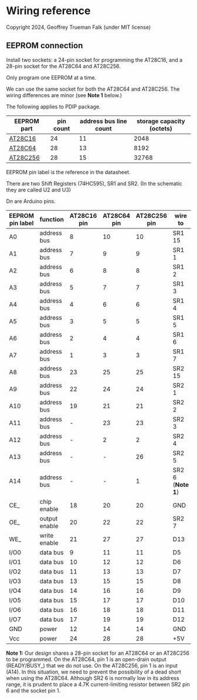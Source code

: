 # Wiring reference

Copyright 2024, Geoffrey Trueman Falk (under MIT license)

## EEPROM connection

Install two sockets: a 24-pin socket for programming the AT28C16, and a 28-pin socket for the AT28C64 and AT28C256.

Only program one EEPROM at a time.

 We can use the same socket for both the AT28C64 and AT28C256. The wiring differences are minor (see **Note 1** below.)

The following applies to PDIP package.

| EEPROM part | pin count | address bus line count | storage capacity (octets) |
|-------------|-----------|-------------------|-------------------|
| [AT28C16](/doc/AT28C16.pdf) | 24       | 11 | 2048 |
| [AT28C64](/doc/AT28C64.pdf) | 28      | 13  | 8192 |
| [AT28C256](/doc/AT28C256.pdf) | 28    | 15  | 32768 |

EEPROM pin label is the reference in the datasheet.

There are two Shift Registers (74HC595), SR1 and SR2. (In the schematic they are called U2 and U3)

D*n* are Arduino pins.

| EEPROM pin label | function | AT28C16 pin | AT28C64 pin | AT28C256 pin | wire to |
|--------|-------------|---------|--------------|--------------|---------------|
| A0     | address bus | 8 | 10 | 10 | SR1 15 | 
| A1   | address bus | 7 | 9 | 9 | SR1 1 | 
| A2   | address bus | 6 | 8 | 8 | SR1 2 | 
| A3    | address bus | 5 | 7 | 7| SR1 3 | 
| A4   | address bus | 4 | 6 | 6 | SR1 4 | 
| A5    | address bus | 3 | 5 | 5 | SR1 5 | 
| A6    | address bus | 2 | 4 | 4 | SR1 6 | 
| A7    | address bus | 1 | 3 | 3 | SR1 7 | 
| A8    | address bus | 23 | 25 | 25 | SR2 15  | 
| A9    | address bus | 22 | 24 | 24 | SR2 1 | 
| A10   | address bus | 19 | 21 | 21 | SR2 2 | 
| A11   | address bus | - | 23 | 23 | SR2 3 |
| A12   | address bus | - | 2 | 2 | SR2 4 |
| A13 | address bus | - | - | 26 | SR2 5 |
| A14 | address bus | - | - | 1 | SR2 6 (**Note 1**) |
| CE_ | chip enable | 18 | 20 | 20 | GND | 
| OE_ | output enable | 20 | 22 | 22 | SR2 7|
| WE_ | write enable | 21 | 27 | 27| D13 |
| I/O0 | data bus | 9 | 11 | 11 | D5 | 
| I/O1 | data bus | 10 | 12 | 12 | D6 | 
| I/O2 | data bus | 11 | 13 | 13 | D7 | 
| I/O3 | data bus | 13 | 15 | 15 | D8 | 
| I/O4 | data bus | 14 | 16 | 16 | D9 | 
| I/O5 | data bus | 15 | 17 | 17 | D10 | 
| I/O6 | data bus | 16 | 18 | 18 | D11 | 
| I/O7 | data bus | 17 | 19 | 19 | D12 | 
| GND | power | 12 | 14 | 14 | GND | 
| Vcc | power | 24 | 28 | 28 |  +5V | 

**Note 1:** Our design shares a 28-pin socket for an AT28C64 or an AT28C256 to be programmed. On the AT28C64, pin 1 is an open-drain output (READY/BUSY_) that we do not use. On the AT28C256, pin 1 is an input (A14). In this situation, we need to prevent the possibility of a dead short when using the AT28C64. Although SR2 6 is normally low in its address range, it is prudent to place a 4.7K current-limiting resistor between SR2 pin 6 and the socket pin 1.
 
